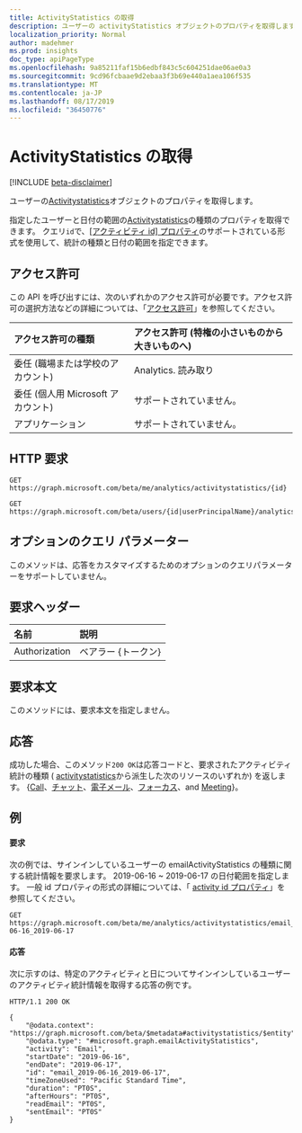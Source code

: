 ```yaml
---
title: ActivityStatistics の取得
description: ユーザーの activityStatistics オブジェクトのプロパティを取得します。
localization_priority: Normal
author: madehmer
ms.prod: insights
doc_type: apiPageType
ms.openlocfilehash: 9a85211faf15b6edbf843c5c604251dae06ae0a3
ms.sourcegitcommit: 9cd96fcbaae9d2ebaa3f3b69e440a1aea106f535
ms.translationtype: MT
ms.contentlocale: ja-JP
ms.lasthandoff: 08/17/2019
ms.locfileid: "36450776"
---
```

# <a name="get-activitystatistics"></a>ActivityStatistics の取得

[!INCLUDE [beta-disclaimer](../../includes/beta-disclaimer.md)]

ユーザーの[Activitystatistics](../resources/activitystatistics.md)オブジェクトのプロパティを取得します。

指定したユーザーと日付の範囲の[Activitystatistics](../resources/activitystatistics.md)の種類のプロパティを取得できます。 クエリ`id`で、[[アクティビティ id] プロパティ](../resources/activitystatistics.md#activity-id-property)のサポートされている形式を使用して、統計の種類と日付の範囲を指定できます。

## <a name="permissions"></a>アクセス許可

この API を呼び出すには、次のいずれかのアクセス許可が必要です。アクセス許可の選択方法などの詳細については、「[アクセス許可](/graph/permissions-reference)」を参照してください。

| アクセス許可の種類                        | アクセス許可 (特権の小さいものから大きいものへ) |
|:---------------------------------------|:--------------------------------------------|
| 委任 (職場または学校のアカウント)     | Analytics. 読み取り |
| 委任 (個人用 Microsoft アカウント) | サポートされていません。 |
| アプリケーション                            | サポートされていません。 |

## <a name="http-request"></a>HTTP 要求

<!-- { "blockType": "ignored" }  -->

```http
GET https://graph.microsoft.com/beta/me/analytics/activitystatistics/{id}

GET https://graph.microsoft.com/beta/users/{id|userPrincipalName}/analytics/activitystatistics/{id}

```

## <a name="optional-query-parameters"></a>オプションのクエリ パラメーター

このメソッドは、応答をカスタマイズするためのオプションのクエリパラメーターをサポートしていません。

## <a name="request-headers"></a>要求ヘッダー

| 名前      |説明|
|:----------|:----------|
| Authorization | ベアラー {トークン} |

## <a name="request-body"></a>要求本文

このメソッドには、要求本文を指定しません。

## <a name="response"></a>応答

成功した場合、このメソッド`200 OK`は応答コードと、要求されたアクティビティ統計の種類 ( [activitystatistics](../resources/activitystatistics.md)から派生した次のリソースのいずれか) を返します。 {[Call](../resources/callactivitystatistics.md)、[チャット](../resources/chatactivitystatistics.md)、[電子メール](../resources/emailactivitystatistics.md)、[フォーカス](../resources/focusactivitystatistics.md)、and [Meeting](../resources/meetingactivitystatistics.md)}。

## <a name="example"></a>例

#### <a name="request"></a>要求

次の例では、サインインしているユーザーの emailActivityStatistics の種類に関する統計情報を要求します。 2019-06-16 ~ 2019-06-17 の日付範囲を指定します。 一般 id プロパティの形式の詳細については、「 [activity id プロパティ](../resources/activitystatistics.md#activity-id-property)」を参照してください。

<!-- {
  "blockType": "request",
  "name": "get_activitystatistics"
}-->

```http
GET https://graph.microsoft.com/beta/me/analytics/activitystatistics/email_2019-06-16_2019-06-17

```

#### <a name="response"></a>応答

次に示すのは、特定のアクティビティと日についてサインインしているユーザーのアクティビティ統計情報を取得する応答の例です。

<!-- {
  "blockType": "response",
  "truncated": true,
  "@odata.type": "microsoft.graph.activityStatistics"
} -->

```http
HTTP/1.1 200 OK

{
    "@odata.context": "https://graph.microsoft.com/beta/$metadata#activitystatistics/$entity",
    "@odata.type": "#microsoft.graph.emailActivityStatistics",
    "activity": "Email",
    "startDate": "2019-06-16",
    "endDate": "2019-06-17",
    "id": "email_2019-06-16_2019-06-17",
    "timeZoneUsed": "Pacific Standard Time",
    "duration": "PT0S",
    "afterHours": "PT0S",
    "readEmail": "PT0S",
    "sentEmail": "PT0S"
}
```

<!-- uuid: 16cd6b66-4b1a-43a1-adaf-3a886856ed98
2019-02-04 14:57:30 UTC -->
<!-- {
  "type": "#page.annotation",
  "description": "Get activityStatistics",
  "keywords": "",
  "section": "documentation",
  "tocPath": ""
}-->
